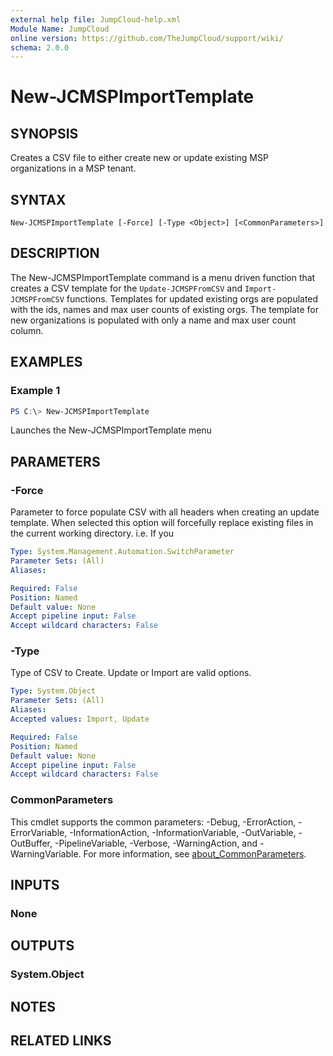 ```yaml
---
external help file: JumpCloud-help.xml
Module Name: JumpCloud
online version: https://github.com/TheJumpCloud/support/wiki/
schema: 2.0.0
---
```


# New-JCMSPImportTemplate

## SYNOPSIS

Creates a CSV file to either create new or update existing MSP organizations in a MSP tenant.

## SYNTAX

```
New-JCMSPImportTemplate [-Force] [-Type <Object>] [<CommonParameters>]
```

## DESCRIPTION

The New-JCMSPImportTemplate command is a menu driven function that creates a CSV template for the `Update-JCMSPFromCSV` and `Import-JCMSPFromCSV` functions. Templates for updated existing orgs are populated with the ids, names and max user counts of existing orgs. The template for new organizations is populated with only a name and max user count column.

## EXAMPLES

### Example 1

```powershell
PS C:\> New-JCMSPImportTemplate
```

Launches the New-JCMSPImportTemplate menu

## PARAMETERS

### -Force

Parameter to force populate CSV with all headers when creating an update template.
When selected this option will forcefully replace existing files in the current working directory.
i.e.
If you

```yaml
Type: System.Management.Automation.SwitchParameter
Parameter Sets: (All)
Aliases:

Required: False
Position: Named
Default value: None
Accept pipeline input: False
Accept wildcard characters: False
```

### -Type

Type of CSV to Create.
Update or Import are valid options.

```yaml
Type: System.Object
Parameter Sets: (All)
Aliases:
Accepted values: Import, Update

Required: False
Position: Named
Default value: None
Accept pipeline input: False
Accept wildcard characters: False
```

### CommonParameters
This cmdlet supports the common parameters: -Debug, -ErrorAction, -ErrorVariable, -InformationAction, -InformationVariable, -OutVariable, -OutBuffer, -PipelineVariable, -Verbose, -WarningAction, and -WarningVariable. For more information, see [about_CommonParameters](http://go.microsoft.com/fwlink/?LinkID=113216).

## INPUTS

### None
## OUTPUTS

### System.Object
## NOTES

## RELATED LINKS

